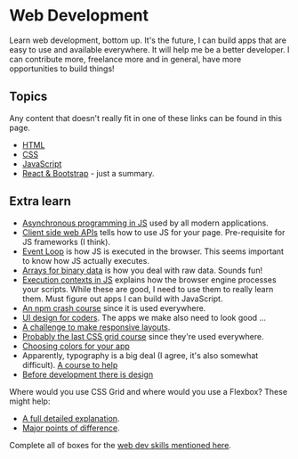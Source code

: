 # Web Development
Learn web development, bottom up.
It's the future, I can build apps that are easy to use and available everywhere.
It will help me be a better developer.
I can contribute more, freelance more and in general, have more opportunities to build things!

## Topics
Any content that doesn't really fit in one of these links can be found in this page.
* [HTML](./html)
* [CSS](./css)
* [JavaScript](./js)
* [React & Bootstrap](./react-and-bootstrap) - just a summary.

## Extra learn
* [Asynchronous programming in JS](https://developer.mozilla.org/en-US/docs/Learn/JavaScript/Asynchronous/Concepts) 
used by all modern applications.
* [Client side web APIs](https://developer.mozilla.org/en-US/docs/Learn/JavaScript/Client-side_web_APIs) 
tells how to use JS for your page. Pre-requisite for JS frameworks (I think).
* [Event Loop](https://developer.mozilla.org/en-US/docs/Web/JavaScript/EventLoop) 
is how JS is executed in the browser. This seems important to know how JS actually executes.
* [Arrays for binary data](https://developer.mozilla.org/en-US/docs/Web/JavaScript/Typed_arrays) 
is how you deal with raw data. Sounds fun!  
* [Execution contexts in JS](https://www.freecodecamp.org/news/execution-context-how-javascript-works-behind-the-scenes) 
explains how the browser engine processes your scripts.
While these are good, I need to use them to really learn them. Must figure out apps I can build with JavaScript.
* [An npm crash course](https://www.youtube.com/watch?v=jHDhaSSKmB0) since it is used everywhere.
* [UI design for coders](https://www.youtube.com/watch?v=0JCUH5daCCE). The apps we make also need to look good ...
* [A challenge to make responsive layouts](https://courses.kevinpowell.co/conquering-responsive-layouts).
* [Probably the last CSS grid course](https://cssgrid.io/) since they're used everywhere.
* [Choosing colors for your app](https://www.youtube.com/watch?v=mq8LYj6kRyE)
* Apparently, typography is a big deal (I agree, it's also somewhat difficult). [A course to help](https://www.youtube.com/watch?v=agbh1wbfJt8)
* [Before development there is design](https://www.youtube.com/watch?v=QBfblbmTTF4&list=PL4-IK0AVhVjOfcnTIEzfb4o44ioGYZOG5)

Where would you use CSS Grid and where would you use a Flexbox? These might help:
* [A full detailed explanation](https://ishadeed.com/article/grid-layout-flexbox-components/).
* [Major points of difference](https://css-tricks.com/quick-whats-the-difference-between-flexbox-and-grid/).

Complete all of boxes for the [web dev skills mentioned here](https://andreasbm.github.io/web-skills/?compact).
